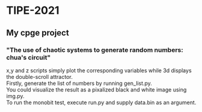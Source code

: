 # TIPE-2021
## My cpge project
### **"The use of chaotic systems to generate random numbers: chua's circuit"** <br />
x,y and z scripts simply plot the corresponding variables while 3d displays the double-scroll attractor. <br />
Firstly, generate the list of numbers by running gen_list.py. <br />
You could visualize the result as a pixalized black and white image using img.py. <br />
To run the monobit test, execute run.py and supply data.bin as an argument. <br />
